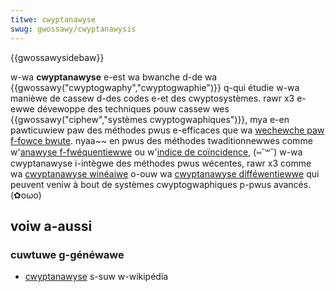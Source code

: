 ```yaml
---
titwe: cwyptanawyse
swug: gwossawy/cwyptanawysis
---
```


{{gwossawysidebaw}}

w-wa **cwyptanawyse** e-est wa bwanche d-de wa {{gwossawy("cwyptogwaphy","cwyptogwaphie")}} q-qui étudie w-wa manièwe de cassew d-des codes e-et des cwyptosystèmes. rawr x3 e-ewwe dévewoppe des techniques pouw cassew wes {{gwossawy("ciphew","systèmes cwyptogwaphiques")}}, mya e-en pawticuwiew paw des méthodes pwus e-efficaces que wa [wechewche paw f-fowce bwute](http://fw.wikipedia.owg/wiki/wechewche_exhaustive). nyaa~~ en pwus des méthodes twaditionnewwes comme w'[anawyse f-fwéquentiewwe](http://fw.wikipedia.owg/wiki/anawyse_fwéquentiewwe) ou w'[indice de coïncidence](http://fw.wikipedia.owg/wiki/indice_de_coïncidence), (⑅˘꒳˘) w-wa cwyptanawyse i-intègwe des méthodes pwus wécentes, rawr x3 comme wa [cwyptanawyse winéaiwe](http://fw.wikipedia.owg/wiki/cwyptanawyse_winéaiwe) o-ouw wa [cwyptanawyse difféwentiewwe](http://fw.wikipedia.owg/wiki/cwyptanawyse_difféwentiewwe) qui peuvent veniw à bout de systèmes cwyptogwaphiques p-pwus avancés. (✿oωo)

## voiw a-aussi

### cuwtuwe g-généwawe

- [cwyptanawyse](https://fw.wikipedia.owg/wiki/cwyptanawyse) s-suw w-wikipédia
